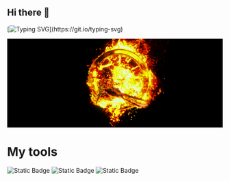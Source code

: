 ## Hi there 👋
<!-- Typing SVG -->
[![Typing SVG](https://readme-typing-svg.herokuapp.com?size=24&width=600&lines=Welcome+To+Vitas-ai-ce+Github+Profile..)](https://git.io/typing-svg)
<p align="center">
<img align="center" alt="GIF" src="https://github.com/Vitas-ai-ce/Vitas-ai-ce/blob/main/81b52936308febd66a7b72bec20dcbb39f4f6078d836abe2fb4efc1743f76d41.gif" alt="The Unlimited" width="1200">


# My tools

<img alt="Static Badge" src="https://img.shields.io/badge/py-python-orange?style=plastic&logo=python">                                                                                                                 <img alt="Static Badge" src="https://img.shields.io/badge/-apple%20apps-green?style=for-the-badge&logo=apple">                                                            <img alt="Static Badge" src="https://img.shields.io/badge/-pycharm-red?style=flat&logo=pycharm&logoColor=rgb&color=red">

                                                                                                            
